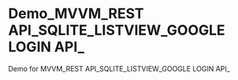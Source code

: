 # Demo_MVVM_REST API_SQLITE_LISTVIEW_GOOGLE LOGIN API_

Demo for MVVM_REST API_SQLITE_LISTVIEW_GOOGLE LOGIN API_
